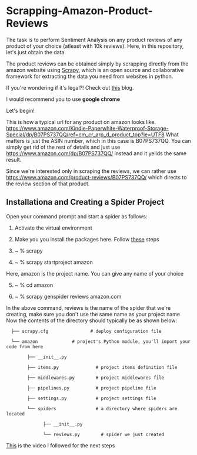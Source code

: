 # Scrapping-Amazon-Product-Reviews

The task is to perform Sentiment Analysis on any product reviews of any product of your choice (atleast with 10k reviews). Here, in this repository, let's just obtain the data.

The product reviews can be obtained simply by scrapping directly from the amazon website using [Scrapy](https://scrapy.org), which is an open source and collaborative framework for extracting the data you need from websites in python.

If you're wondering if it's legal?! Check out [this](https://www.blog.datahut.co/post/is-web-data-scraping-legal) blog.

I would recommend you to use **google chrome**

Let's begin! 

This is how a typical url for any product on amazon looks like.
https://www.amazon.com/Kindle-Paperwhite-Waterproof-Storage-Special/dp/B07PS737QQ/ref=cm_cr_arp_d_product_top?ie=UTF8 
What matters is just the ASIN number, which in this case is B07PS737QQ. You can simply get rid of the rest of details and just use https://www.amazon.com/dp/B07PS737QQ/ instead and it yeilds the same result.

Since we're interested only in scraping the reviews, we can rather use https://www.amazon.com/product-reviews/B07PS737QQ/ which directs to the review section of that product.


## Installationa and Creating a Spider Project

Open your command prompt and start a spider as follows:

1. Activate the virtual environment

2. Make you you install the packages here. Follow [these](https://docs.scrapy.org/en/latest/intro/install.html#intro-install) steps

3. ~ % scrapy

4. ~ % scrapy startproject amazon

Here, amazon is the project name. You can give any name of your choice

5. ~ % cd amazon

6. ~ % scrapy genspider reviews amazon.com

In the above command, reviews is the name of the spider that we're creating, make sure you don't use the same name as your project name
Now the contents of the directory should typically be as shown below:
   
   
    
      ├── scrapy.cfg                # deploy configuration file
    
      └── amazon             # project's Python module, you'll import your code from here
        
            ├── __init__.py
        
            ├── items.py              # project items definition file
        
            ├── middlewares.py        # project middlewares file
        
            ├── pipelines.py          # project pipeline file
        
            ├── settings.py           # project settings file
        
            └── spiders               # a directory where spiders are located
            
                  ├── __init__.py
            
                  └── reviews.py        # spider we just created

[This](https://www.youtube.com/watch?v=R-9UWqyFtNQ&t=805s) is the video I followed for the next steps
   
           
    

